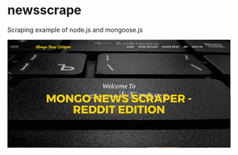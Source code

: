 # newsscrape


Scraping example of node.js and mongoose.js



![Read Me](https://github.com/bggitacc/mongoosenews/blob/master/public/img/about.jpg "Mongoose News")